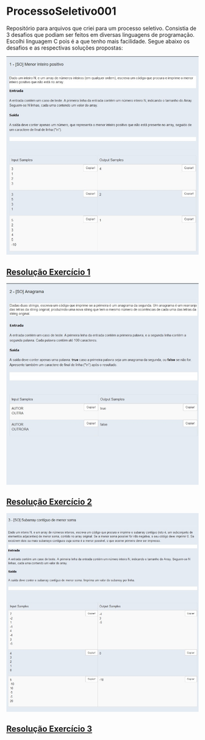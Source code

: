 # ProcessoSeletivo001
  Repositório para arquivos que criei para um processo seletivo. Consistia de 3 desafios que podiam ser feitos em diversas linguagens de programação. Escolhi linguagem C pois é a que tenho mais facilidade. Segue abaixo os desafios e as respectivas soluções propostas:
  
![Image of ex1](https://github.com/FelipeFiuza/ProcessoSeletivo001/blob/master/ex1.jpg)
## <a href='https://github.com/FelipeFiuza/ProcessoSeletivo001/blob/master/ex1.c'>Resolução Exercício 1</a>


![Image of ex2](https://github.com/FelipeFiuza/ProcessoSeletivo001/blob/master/ex2.jpg)
## <a href='https://github.com/FelipeFiuza/ProcessoSeletivo001/blob/master/ex2.c'>Resolução Exercício 2</a>


![Image of ex3](https://github.com/FelipeFiuza/ProcessoSeletivo001/blob/master/ex3.jpg)
## <a href='https://github.com/FelipeFiuza/ProcessoSeletivo001/blob/master/ex3.c'>Resolução Exercício 3</a>
